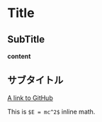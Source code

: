 # Title

## SubTitle

__content__

## サブタイトル

[A link to GitHub](http://github.com/)

This is `$E = mc^2$` inline math.
